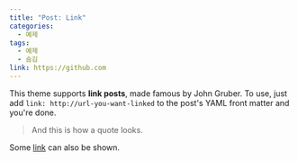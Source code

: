 ```yaml
---
title: "Post: Link"
categories:
  - 예제
tags:
  - 예제
  - 숨김
link: https://github.com
---
```


This theme supports **link posts**, made famous by John Gruber. To use, just add `link: http://url-you-want-linked` to the post's YAML front matter and you're done.

> And this is how a quote looks.

Some [link](#) can also be shown.